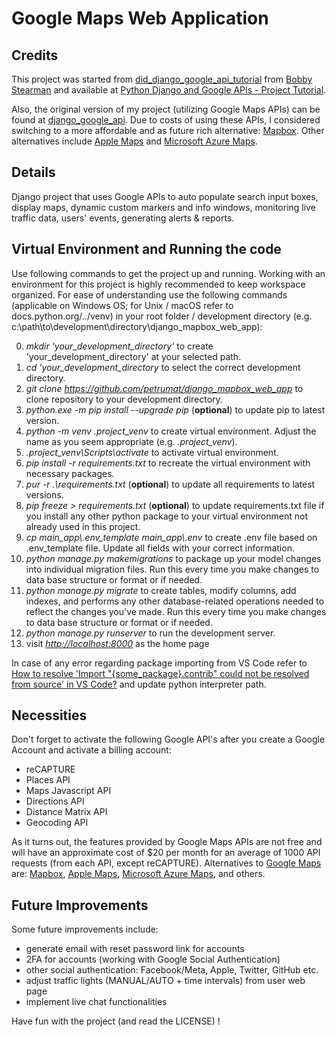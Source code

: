 # Google Maps Web Application

## Credits

This project was started from [did_django_google_api_tutorial](https://github.com/bobby-didcoding/did_django_google_api_tutorial) from [Bobby Stearman](https://github.com/bobby-didcoding) and available at [Python Django and Google APIs - Project Tutorial](https://www.youtube.com/watch?v=_vCT42vDfgw&ab_channel=freeCodeCamp.org).

Also, the original version of my project (utilizing Google Maps APIs) can be found at [django_google_api](https://github.com/petrumat/django_google_api). Due to costs of using these APIs, I considered switching to a more affordable and as future rich alternative: [Mapbox](https://www.mapbox.com/). Other alternatives include [Apple Maps](https://developer.apple.com/maps/) and [Microsoft Azure Maps](https://www.microsoft.com/en-us/maps).

## Details

Django project that uses Google APIs to auto populate search input boxes, display maps, dynamic custom markers and info windows, monitoring live traffic data, users' events, generating alerts & reports.

## Virtual Environment and Running the code

Use following commands to get the project up and running. Working with an environment for this project is highly recommended to keep workspace organized. For ease of understanding use the following commands (applicable on Windows OS; for Unix / macOS refer to docs.python.org/../venv) in your root folder / development directory (e.g. c:\path\to\development\directory\django_mapbox_web_app):

0) *mkdir 'your_development_directory'* to create 'your_development_directory' at your selected path.
1) *cd 'your_development_directory* to select the correct development directory.
2) *git clone <https://github.com/petrumat/django_mapbox_web_app>* to clone repository to your development directory.
3) *python.exe -m pip install --upgrade pip* (**optional**) to update pip to latest version.
4) *python -m venv .project_venv* to create virtual environment. Adjust the name as you seem appropriate (e.g. *.project_venv*).
5) *.project_venv\Scripts\activate* to activate virtual environment.
6) *pip install -r requirements.txt* to recreate the virtual environment with necessary packages.
7) *pur -r .\requirements.txt* (**optional**) to update all requirements to latest versions.
8) *pip freeze > requirements.txt* (**optional**) to update requirements.txt file if you install any other python package to your virtual environment not already used in this project.
9) *cp main_app\\.env_template main_app\\.env* to create .env file based on .env_template file. Update all fields with your correct information.
10) *python manage.py makemigrations* to package up your model changes into individual migration files. Run this every time you make changes to data base structure or format or if needed.
11) *python manage.py migrate* to create tables, modify columns, add indexes, and performs any other database-related operations needed to reflect the changes you've made. Run this every time you make changes to data base structure or format or if needed.
12) *python manage.py runserver* to run the development server.
13) visit *<http://localhost:8000>* as the home page

In case of any error regarding package importing from VS Code refer to [How to resolve 'Import "{some_package}.contrib" could not be resolved from source' in VS Code?](https://stackoverflow.com/questions/67586182/how-to-resolve-import-django-contrib-could-not-be-resolved-from-source-in-vs) and update python interpreter path.

## Necessities

Don't forget to activate the following Google API's after you create a Google Account and activate a billing account:

- reCAPTURE
- Places API
- Maps Javascript API
- Directions API
- Distance Matrix API
- Geocoding API

As it turns out, the features provided by Google Maps APIs are not free and will have an approximate cost of $20 per month for an average of 1000 API requests (from each API, except reCAPTURE). Alternatives to [Google Maps](https://developers.google.com/maps) are: [Mapbox](https://www.mapbox.com/), [Apple Maps](https://developer.apple.com/maps/), [Microsoft Azure Maps](https://www.microsoft.com/en-us/maps), and others.

## Future Improvements

Some future improvements include:

- generate email with reset password link for accounts
- 2FA for accounts (working with Google Social Authentication)
- other social authentication: Facebook/Meta, Apple, Twitter, GitHub etc.
- adjust traffic lights (MANUAL/AUTO + time intervals) from user web page
- implement live chat functionalities

Have fun with the project (and read the LICENSE) !
